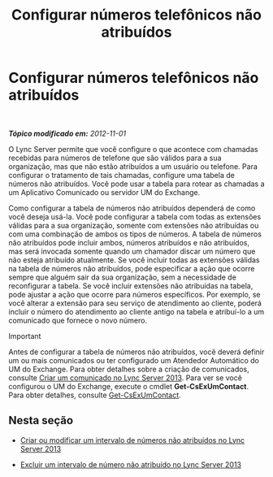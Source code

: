 ﻿---
title: Configurar números telefônicos não atribuídos
TOCTitle: Configurar números telefônicos não atribuídos
ms:assetid: a0650659-dce7-455f-8977-02454bbfa400
ms:mtpsurl: https://technet.microsoft.com/pt-br/library/Gg182559(v=OCS.15)
ms:contentKeyID: 49307637
ms.date: 05/19/2016
mtps_version: v=OCS.15
ms.translationtype: HT
---

# Configurar números telefônicos não atribuídos

 

_**Tópico modificado em:** 2012-11-01_

O Lync Server permite que você configure o que acontece com chamadas recebidas para números de telefone que são válidos para a sua organização, mas que não estão atribuídos a um usuário ou telefone. Para configurar o tratamento de tais chamadas, configure uma tabela de números não atribuídos. Você pode usar a tabela para rotear as chamadas a um Aplicativo Comunicado ou servidor UM do Exchange.

Como configurar a tabela de números não atribuídos dependerá de como você deseja usá-la. Você pode configurar a tabela com todas as extensões válidas para a sua organização, somente com extensões não atribuídas ou com uma combinação de ambos os tipos de números. A tabela de números não atribuídos pode incluir ambos, números atribuídos e não atribuídos, mas será invocada somente quando um chamador discar um número que não esteja atribuído atualmente. Se você incluir todas as extensões válidas na tabela de números não atribuídos, pode especificar a ação que ocorre sempre que alguém sair da sua organização, sem a necessidade de reconfigurar a tabela. Se você incluir extensões não atribuídas na tabela, pode ajustar a ação que ocorre para números específicos. Por exemplo, se você alterar a extensão para seu serviço de atendimento ao cliente, poderá incluir o número do atendimento ao cliente antigo na tabela e atribuí-lo a um comunicado que fornece o novo número.

> [!IMPORTANT]  
> Antes de configurar a tabela de números não atribuídos, você deverá definir um ou mais comunicados ou ter configurado um Atendedor Automático do UM do Exchange. Para obter detalhes sobre a criação de comunicados, consulte <a href="lync-server-2013-create-an-announcement.md">Criar um comunicado no Lync Server 2013</a>. Para ver se você configurou o UM do Exchange, execute o cmdlet <strong>Get-CsExUmContact</strong>. Para obter detalhes, consulte <a href="https://docs.microsoft.com/en-us/powershell/module/skype/Get-CsExUmContact">Get-CsExUmContact</a>.

## Nesta seção

  - [Criar ou modificar um intervalo de números não atribuídos no Lync Server 2013](lync-server-2013-create-or-modify-an-unassigned-number-range.md)

  - [Excluir um intervalo de número não atribuído no Lync Server 2013](lync-server-2013-delete-an-unassigned-number-range.md)


